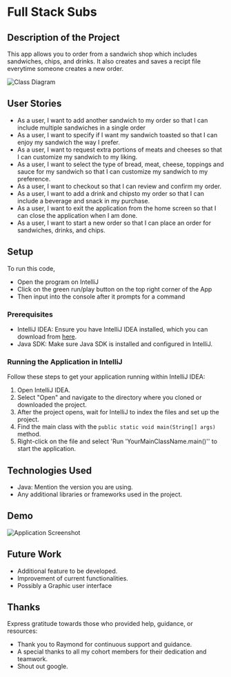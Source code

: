 # Full Stack Subs

## Description of the Project

This app allows you to order from a sandwich shop which includes sandwiches, chips, and drinks. It also creates and saves a recipt file everytime someone creates a new order. 

![Class Diagram](path/to/your/class_diagram.png)

## User Stories
- As a user, I want to add another sandwich to my order so that I can include multiple sandwiches in a single order
- As a user, I want to specify if I want my sandwich toasted so that I can enjoy my sandwich the way I prefer.
- As a user, I want to request extra portions of meats and cheeses so that I can customize my sandwich to my liking.
- As a user, I want to select the type of bread, meat, cheese, toppings and sauce for my sandwich so that I can customize my sandwich to my preference.
- As a user, I want to checkout so that I can review and confirm my order.
- As a user, I want to add a drink and chipsto my order so that I can include a beverage and snack in my purchase.
- As a user, I want to exit the application from the home screen so that I can close the application when I am done.
- As a user, I want to start a new order so that I can place an order for sandwiches, drinks, and chips.

## Setup
To run this code, 
- Open the program on IntelliJ
- Click on the green run/play button on the top right corner of the App
- Then input into the console after it prompts for a command

### Prerequisites

- IntelliJ IDEA: Ensure you have IntelliJ IDEA installed, which you can download from [here](https://www.jetbrains.com/idea/download/).
- Java SDK: Make sure Java SDK is installed and configured in IntelliJ.

### Running the Application in IntelliJ

Follow these steps to get your application running within IntelliJ IDEA:

1. Open IntelliJ IDEA.
2. Select "Open" and navigate to the directory where you cloned or downloaded the project.
3. After the project opens, wait for IntelliJ to index the files and set up the project.
4. Find the main class with the `public static void main(String[] args)` method.
5. Right-click on the file and select 'Run 'YourMainClassName.main()'' to start the application.

## Technologies Used

- Java: Mention the version you are using.
- Any additional libraries or frameworks used in the project.

## Demo

![Application Screenshot](C:\Users\student.BOSPF3ETA4B\Downloads\giphy.gif)

## Future Work
- Additional feature to be developed.
- Improvement of current functionalities.
- Possibly a Graphic user interface

## Thanks

Express gratitude towards those who provided help, guidance, or resources:

- Thank you to Raymond for continuous support and guidance.
- A special thanks to all my cohort members for their dedication and teamwork.
- Shout out google.
